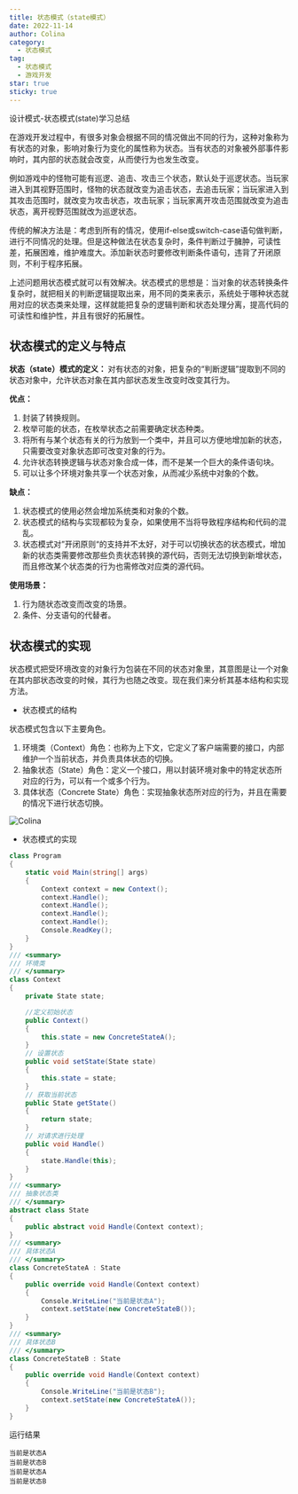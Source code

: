 ```yaml
---
title: 状态模式（state模式）
date: 2022-11-14
author: Colina
category:
  - 状态模式
tag: 
  - 状态模式
  - 游戏开发
star: true
sticky: true
---
```


设计模式-状态模式(state)学习总结

<!-- more -->

在游戏开发过程中，有很多对象会根据不同的情况做出不同的行为，这种对象称为有状态的对象，影响对象行为变化的属性称为状态。当有状态的对象被外部事件影响时，其内部的状态就会改变，从而使行为也发生改变。

例如游戏中的怪物可能有巡逻、追击、攻击三个状态，默认处于巡逻状态。当玩家进入到其视野范围时，怪物的状态就改变为追击状态，去追击玩家；当玩家进入到其攻击范围时，就改变为攻击状态，攻击玩家；当玩家离开攻击范围就改变为追击状态，离开视野范围就改为巡逻状态。

传统的解决方法是：考虑到所有的情况，使用if-else或switch-case语句做判断，进行不同情况的处理。但是这种做法在状态复杂时，条件判断过于臃肿，可读性差，拓展困难，维护难度大。添加新状态时要修改判断条件语句，违背了开闭原则，不利于程序拓展。

上述问题用状态模式就可以有效解决。状态模式的思想是：当对象的状态转换条件复杂时，就把相关的判断逻辑提取出来，用不同的类来表示，系统处于哪种状态就用对应的状态类来处理，这样就能把复杂的逻辑判断和状态处理分离，提高代码的可读性和维护性，并且有很好的拓展性。

## 状态模式的定义与特点

<b>状态（state）模式的定义： </b>对有状态的对象，把复杂的“判断逻辑”提取到不同的状态对象中，允许状态对象在其内部状态发生改变时改变其行为。

**优点：**
 1. 封装了转换规则。 
 2. 枚举可能的状态，在枚举状态之前需要确定状态种类。 
 3. 将所有与某个状态有关的行为放到一个类中，并且可以方便地增加新的状态，只需要改变对象状态即可改变对象的行为。
 4. 允许状态转换逻辑与状态对象合成一体，而不是某一个巨大的条件语句块。
 5. 可以让多个环境对象共享一个状态对象，从而减少系统中对象的个数。

**缺点：**
 1. 状态模式的使用必然会增加系统类和对象的个数。
 2. 状态模式的结构与实现都较为复杂，如果使用不当将导致程序结构和代码的混乱。 
 3. 状态模式对”开闭原则“的支持并不太好，对于可以切换状态的状态模式，增加新的状态类需要修改那些负责状态转换的源代码，否则无法切换到新增状态，而且修改某个状态类的行为也需修改对应类的源代码。

**使用场景：** 
 1. 行为随状态改变而改变的场景。
 2. 条件、分支语句的代替者。

## 状态模式的实现


状态模式把受环境改变的对象行为包装在不同的状态对象里，其意图是让一个对象在其内部状态改变的时候，其行为也随之改变。现在我们来分析其基本结构和实现方法。

- 状态模式的结构

状态模式包含以下主要角色。

1.  环境类（Context）角色：也称为上下文，它定义了客户端需要的接口，内部维护一个当前状态，并负责具体状态的切换。
2.  抽象状态（State）角色：定义一个接口，用以封装环境对象中的特定状态所对应的行为，可以有一个或多个行为。
3.  具体状态（Concrete State）角色：实现抽象状态所对应的行为，并且在需要的情况下进行状态切换。

![Colina](https://colinaa.blob.core.windows.net/img/state-1.GIF "状态模式结构图")

- 状态模式的实现

```cs
class Program
{
    static void Main(string[] args)
    {
        Context context = new Context();
        context.Handle();
        context.Handle();
        context.Handle();
        context.Handle();
        Console.ReadKey();
    }
}
/// <summary>
/// 环境类
/// </summary>
class Context
{
    private State state;

    //定义初始状态
    public Context()
    {
        this.state = new ConcreteStateA();
    }
    // 设置状态
    public void setState(State state)
    {
        this.state = state;
    }
    // 获取当前状态
    public State getState()
    {
        return state;
    }
    // 对请求进行处理
    public void Handle()
    {
        state.Handle(this);
    }
}
/// <summary>
/// 抽象状态类
/// </summary>
abstract class State
{
    public abstract void Handle(Context context);
}
/// <summary>
/// 具体状态A
/// </summary>
class ConcreteStateA : State
{
    public override void Handle(Context context)
    {
        Console.WriteLine("当前是状态A");
        context.setState(new ConcreteStateB());
    }
}
/// <summary>
/// 具体状态B
/// </summary>
class ConcreteStateB : State
{
    public override void Handle(Context context)
    {
        Console.WriteLine("当前是状态B");
        context.setState(new ConcreteStateA());
    }
}
```

运行结果

```
当前是状态A
当前是状态B
当前是状态A
当前是状态B 
```